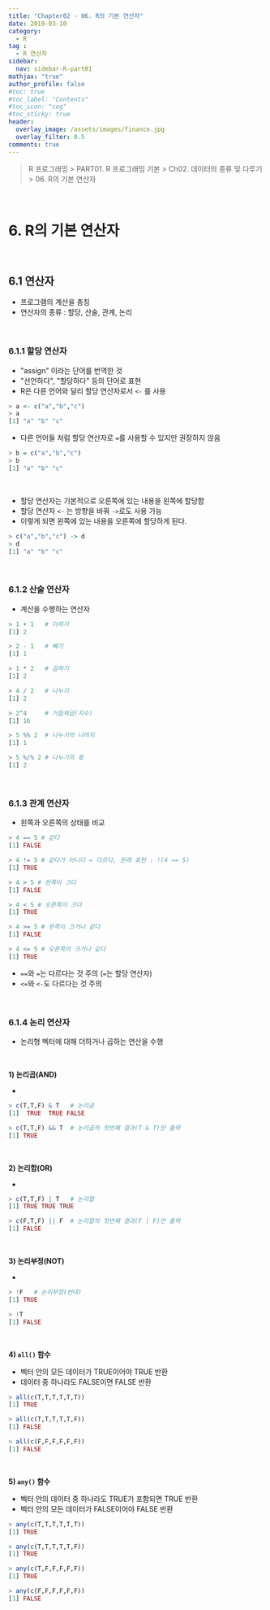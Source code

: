 ```yaml
---
title: "Chapter02 - 06. R의 기본 연산자"
date: 2019-03-10
category:
  - R
tag :
  - R 연산자
sidebar:
  nav: sidebar-R-part01
mathjax: "true"
author_profile: false
#toc: true
#toc_label: "Contents"
#toc_icon: "cog"
#toc_sticky: true
header:
  overlay_image: /assets/images/finance.jpg
  overlay_filter: 0.5
comments: true
---
```

> R 프로그래밍 > PART01. R 프로그래밍 기본 > Ch02. 데이터의 종류 및 다루기 > 06. R의 기본 연산자

<br>

# 6. R의 기본 연산자

<br>

## 6.1 연산자

- 프로그램의 계산을 총칭
- 연산자의 종류 : 할당, 산술, 관계, 논리

<br>

### 6.1.1 할당 연산자

- "assign" 이라는 단어를 번역한 것
- "선언하다", "할당하다" 등의 단어로 표현
- R은 다른 언어와 달리 할당 연산자로서 `<-` 를 사용
```R
> a <- c("a","b","c")
> a
[1] "a" "b" "c"
```

- 다른 언어들 처럼 할당 연산자로 `=`를 사용할 수 있지만 권장하지 않음
```R
> b = c("a","b","c")
> b
[1] "a" "b" "c"
```

<br>

- 할당 연산자는 기본적으로 오른쪽에 있는 내용을 왼쪽에 할당함
- 할당 연산자 `<-` 는 방향을 바꿔 `->`로도 사용 가능
- 이렇게 되면 왼쪽에 있는 내용을 오른쪽에 할당하게 된다.
```R
> c("a","b","c") -> d
> d
[1] "a" "b" "c"
```

<br>

### 6.1.2 산술 연산자

- 계산을 수행하는 연산자
```R
> 1 + 1   # 더하기
[1] 2
```
```R
> 2 - 1   # 빼기
[1] 1
```
```R
> 1 * 2   # 곱하기
[1] 2
```
```R
> 4 / 2   # 나누기
[1] 2
```
```R
> 2^4     # 거듭제곱(지수)
[1] 16
```
```R
> 5 %% 2  # 나누기의 나머지
[1] 1
```
```R
> 5 %/% 2 # 나누기의 몫
[1] 2
```

<br>

### 6.1.3 관계 연산자

- 왼쪽과 오른쪽의 상태를 비교
```R
> 4 == 5 # 같다
[1] FALSE
```
```R
> 4 != 5 # 같다가 아니다 = 다르다, 원래 표현 : !(4 == 5)
[1] TRUE
```
```R
> 4 > 5 # 왼쪽이 크다
[1] FALSE
```
```R
> 4 < 5 # 오른쪽이 크다
[1] TRUE
```
```R
> 4 >= 5 # 왼쪽이 크거나 같다
[1] FALSE
```
```R
> 4 <= 5 # 오른쪽이 크거나 같다
[1] TRUE
```

- `==`와 `=`는 다르다는 것 주의 (`=`는 할당 연산자)
- `<=`와 `<-`도 다르다는 것 주의

<br>

### 6.1.4 논리 연산자

- 논리형 벡터에 대해 더하거나 곱하는 연산을 수행

<br>

**1) 논리곱(AND)**

-    
```R
> c(T,T,F) & T   # 논리곱
[1]  TRUE  TRUE FALSE
```
```R
> c(T,T,F) && T  # 논리곱의 첫번째 결과(T & T)만 출력
[1] TRUE
```

<br>

**2) 논리합(OR)**

-     
```R
> c(T,T,F) | T   # 논리합
[1] TRUE TRUE TRUE
```
```R
> c(F,T,F) || F  # 논리합의 첫번째 결과(F | F)만 출력
[1] FALSE
```

<br>

**3) 논리부정(NOT)**

-    
```R
> !F   # 논리부정(반대)
[1] TRUE
```
```R
> !T
[1] FALSE
```

<br>

**4) `all()` 함수**

- 벡터 안의 모든 데이터가 TRUE이어야 TRUE 반환
- 데이터 중 하나라도 FALSE이면 FALSE 반환
```R
> all(c(T,T,T,T,T,T))
[1] TRUE
```
```R
> all(c(T,T,T,T,T,F))
[1] FALSE
```
```R
> all(c(F,F,F,F,F,F))
[1] FALSE
```

<br>

**5) `any()` 함수**

- 벡터 안의 데이터 중 하나라도 TRUE가 포함되면 TRUE 반환
- 벡터 안의 모든 데이터가 FALSE이어야 FALSE 반환
```R
> any(c(T,T,T,T,T,T))
[1] TRUE
```
```R
> any(c(T,T,T,T,T,F))
[1] TRUE
```
```R
> any(c(T,F,F,F,F,F))
[1] TRUE
```
```R
> any(c(F,F,F,F,F,F))
[1] FALSE
```
